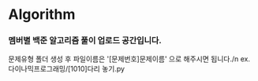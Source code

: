 # Algorithm
### 멤버별 백준 알고리즘 풀이 업로드 공간입니다. 
문제유형 폴더 생성 후 파일이름은 '[문제번호]문제이름' 으로 해주시면 됩니다./n
ex. 다이나믹프로그래밍/[1010]다리 놓기.py
